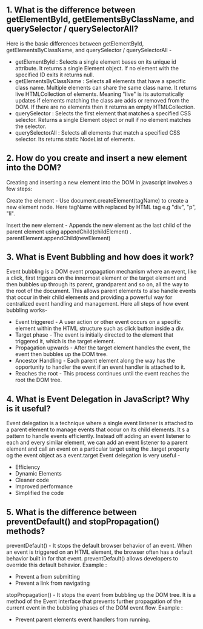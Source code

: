 ## 1. What is the difference between getElementById, getElementsByClassName, and querySelector / querySelectorAll?


Here is the basic differences between getElementById, getElementsByClassName, and querySelector / querySelectorAll -

* getElementById : Selects a single element bases on its unique id attribute. It returns a single Element object. If no element with the specified ID exits it returns null.
* getElementsByClassName : Selects all elements that have a specific class name. Multiple elements can share the same class name. It returns live HTMLCollection of elements. Meaning "live" is its automatically updates if elements matching the class are adds or removed from the DOM. If there are no elements then it returns an empty HTMLCollection.
* querySelector : Selects the first element that matches a specified CSS selector. Returns a single Element object or null if no element matches the selector.
* querySelectorAll : Selects all elements that match a specified CSS selector. Its returns static NodeList of elements.


## 2. How do you create and insert a new element into the DOM?

Creating and inserting a new element into the DOM in javascript involves a few steps:

Create the element - Use document.createElement(tagName) to create a new element node. Here tagName with replaced by HTML tag e.g "div", "p", "li".

Insert the new element - Appends the new element as the last child of the parent element using appendChild(childElement) .
parentElement.appendChild(newElement)


## 3. What is Event Bubbling and how does it work?

Event bubbling is a DOM event propagation mechanism where an event, like a click, first triggers on the innermost element or the target element and then bubbles up through its parent, grandparent and so on, all the way to the root of the document. This allows parent elements to also handle events that occur in their child elements and providing a powerful way for centralized event handling and management.
Here all steps of how event bubbling works-
* Event triggered - A user action or other event occurs on a specific element within the HTML structure such as click button inside a div.
* Target phase - The event is initially directed to the element that triggered it, which is the target element.
* Propagation upwards - After the target element handles the event, the event then bubbles up the DOM tree.
* Ancestor Handling - Each parent element along the way has the opportunity to handler the event if an event handler is attached to it.
* Reaches the root - This process continues until the event reaches the root the DOM tree.


## 4. What is Event Delegation in JavaScript? Why is it useful?

Event delegation is a technique where a single event listener is attached to a parent element to manage events that occur on its child elements. It s a pattern to handle events efficiently. Instead off adding an event listener to each and every similar element, we can add an event listener to a parent element and call an event on a particular target using the .target property og the event object as a event.target
Event delegation is very useful -
* Efficiency
* Dynamic Elements
* Cleaner code
* Improved performance
* Simplified the code
  

## 5. What is the difference between preventDefault() and stopPropagation() methods?

preventDefault() - It stops the default browser behavior of an event. When an event is triggered on an HTML element, the browser often has a default behavior built in for that event. preventDefault() allows developers to override this default behavior.
Example :
* Prevent a from submitting
* Prevent a link from navigating

stopPropagation() - It stops the event from bubbling up the DOM tree. It is a method of the Event interface that prevents further propagation of the current event in the bubbling phases of the DOM event flow.
Example :
* Prevent parent elements event handlers from running.

